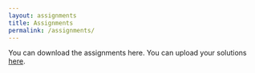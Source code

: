 ```yaml
---
layout: assignments
title: Assignments
permalink: /assignments/
---
```

You can download the assignments here. You can upload your solutions [here](https://web.ugreen.cloud/web/#/file/8d1d9d37a95749a7a27e76c97300d054).
